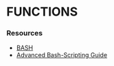 # FUNCTIONS #

### Resources

* [BASH](http://www.gnu.org/software/bash/bash.html)
* [Advanced Bash-Scripting Guide](http://tldp.org/LDP/abs/html/index.html)
